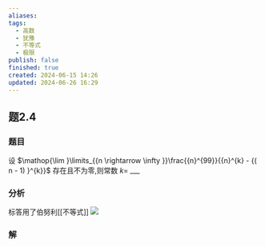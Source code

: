 ```yaml
---
aliases: 
tags:
  - 高数
  - 犹豫
  - 不等式
  - 极限
publish: false
finished: true
created: 2024-06-15 14:26
updated: 2024-06-26 16:29
---
```

## 题2.4
### 题目
设 $\mathop{\lim }\limits_{{n \rightarrow  \infty }}\frac{{n}^{99}}{{n}^{k} - {( n - 1) }^{k}}$ 存在且不为零,则常数 $k =$ ___
### 分析
标答用了伯努利[[不等式]]
![](https://img.hwenyi.tech/202406261641161.webp)
### 解